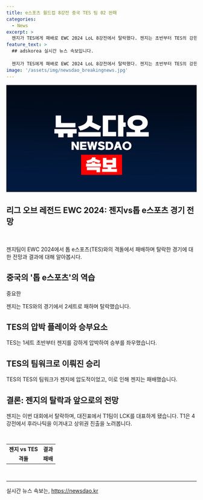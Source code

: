 ```yaml
---
title: e스포츠 월드컵 8강전 중국 TES 팀 02 완패
categories:
  - News
excerpt: >
  젠지가 TES에게 패배로 EWC 2024 LoL 8강전에서 탈락했다. 젠지는 초반부터 TES의 강한 압박을 받았고, 중반부터 TES의 팀워크에 밀렸다. 1세트에서는 33분만에 패배하며, 2세트에서도 무력하게 TES에게 킬을 내주며 패배했다. 이로써 T1이 유일하게 대진표에 남은 LCK 팀이 되었고, 4강전에서 팀리퀴드 혼다와의 대결이 기대된다. EWC 2024는 계속되고 있다.
feature_text: >
  ## adskorea 실시간 뉴스 속보입니다.

  젠지가 TES에게 패배로 EWC 2024 LoL 8강전에서 탈락했다. 젠지는 초반부터 TES의 강한 압박을 받았고, 중반부터 TES의 팀워크에 밀렸다. 1세트에서는 33분만에 패배하며, 2세트에서도 무력하게 TES에게 킬을 내주며 패배했다. 이로써 T1이 유일하게 대진표에 남은 LCK 팀이 되었고, 4강전에서 팀리퀴드 혼다와의 대결이 기대된다. EWC 2024는 계속되고 있다.
image: '/assets/img/newsdao_breakingnews.jpg'
---
```


<p><img src="/assets/img/newsdao_breakingnews.jpg" alt="adskorea 속보" /></p>

<h2 data-ke-size="size26">리그 오브 레전드 EWC 2024: 젠지vs톱 e스포츠 경기 전망</h2>

<p data-ke-size="size16">&nbsp;</p>

<p>젠지팀이 EWC 2024에서 톱 e스포츠(TES)와의 격돌에서 패배하며 탈락한 경기에 대한 전망과 결과에 대해 알아봅시다.</p>

<h2 data-ke-size="size24">중국의 '톱 e스포츠'의 역습</h2>

<p data-ke-size="size16">중요한</p>

<p>젠지는 TES와의 경기에서 2세트로 패하며 탈락했습니다.</p>

<h2 data-ke-size="size24">TES의 압박 플레이와 승부요소</h2>

<p data-ke-size="size16">TES는 1세트 초반부터 젠지를 강하게 압박하여 승부를 좌우했습니다.</p>

<h2 data-ke-size="size24">TES의 팀워크로 이뤄진 승리</h2>

<p data-ke-size="size16">TES의 TES의 팀워크가 젠지에 압도적이었고, 이로 인해 젠지는 패배했습니다.</p>

<h2 data-ke-size="size24">결론: 젠지의 탈락과 앞으로의 전망</h2>

<p data-ke-size="size16">젠지는 이번 대회에서 탈락하며, 대진표에서 T1팀이 LCK를 대표하게 됐습니다. T1은 4강전에서 후라나틱을 이겨내고 상위권 진출을 노려봅니다.</p>

<p data-ke-size="size16">&nbsp;</p>

<table>
    <tr>
        <td style="text-align: center; height: 17px;"><b>젠지 vs TES</b></td>
        <td style="text-align: center; height: 17px;"><b>결과</b></td>
    </tr>
    <tr>
        <td style="text-align: center; height: 17px;"><b>격돌</b></td>
        <td style="text-align: center; height: 17px;"><b>패배</b></td>
    </tr>
</table>

<p data-ke-size="size16">&nbsp;</p>

<p><hr></p>
실시간 뉴스 속보는, <a href="https://newsdao.kr" rel="dofollow">https://newsdao.kr</a>


